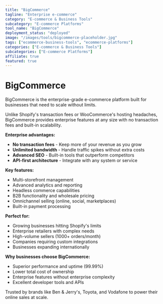 ```yaml
---
title: "BigCommerce"
tagline: "Enterprise e-commerce"
category: "E-commerce & Business Tools"
subcategory: "E-commerce Platforms"
tool_name: "BigCommerce"
deployment_status: "deployed"
image: "/images/tools/bigcommerce-placeholder.jpg"
tags: ["ecommerce-business-tools", "ecommerce-platforms"]
categories: ["E-commerce & Business Tools"]
subcategories: ["E-commerce Platforms"]
affiliate: true
featured: true
---
```


# BigCommerce

BigCommerce is the enterprise-grade e-commerce platform built for businesses that need to scale without limits.

Unlike Shopify's transaction fees or WooCommerce's hosting headaches, BigCommerce provides enterprise features at any size with no transaction fees and built-in scalability.

**Enterprise advantages:**
- **No transaction fees** - Keep more of your revenue as you grow
- **Unlimited bandwidth** - Handle traffic spikes without extra costs
- **Advanced SEO** - Built-in tools that outperform competitors
- **API-first architecture** - Integrate with any system or service

**Key features:**
- Multi-storefront management
- Advanced analytics and reporting
- Headless commerce capabilities
- B2B functionality and wholesale pricing
- Omnichannel selling (online, social, marketplaces)
- Built-in payment processing

**Perfect for:**
- Growing businesses hitting Shopify's limits
- Enterprise retailers with complex needs
- High-volume sellers (1000+ orders/month)
- Companies requiring custom integrations
- Businesses expanding internationally

**Why businesses choose BigCommerce:**
- Superior performance and uptime (99.99%)
- Lower total cost of ownership
- Enterprise features without enterprise complexity
- Excellent developer tools and APIs

Trusted by brands like Ben & Jerry's, Toyota, and Vodafone to power their online sales at scale.